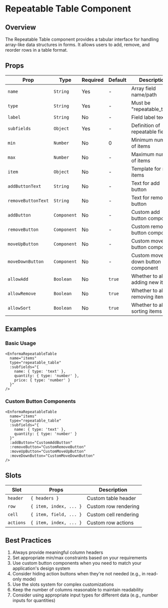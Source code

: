 # Repeatable Table Component

<!-- 
This page should provide:
1. Overview of Repeatable Table component purpose and functionality
2. Props, events, and slots reference
3. Basic usage examples for tabular data
4. Configuring columns and headers
5. Row operations (add, remove, reorder)
6. Validation within table cells
7. Custom cell rendering
8. Comparison with standard Repeatable component
9. Common patterns and best practices
10. Advanced usage examples
-->

## Overview

The Repeatable Table component provides a tabular interface for handling array-like data structures in forms. It allows users to add, remove, and reorder rows in a table format.

## Props

| Prop | Type | Required | Default | Description |
|------|------|----------|---------|-------------|
| `name` | `String` | Yes | - | Array field name/path |
| `type` | `String` | Yes | - | Must be "repeatable_table" |
| `label` | `String` | No | - | Field label text |
| `subfields` | `Object` | Yes | - | Definition of repeatable fields |
| `min` | `Number` | No | 0 | Minimum number of items |
| `max` | `Number` | No | - | Maximum number of items |
| `item` | `Object` | No | - | Template for new items |
| `addButtonText` | `String` | No | - | Text for add button |
| `removeButtonText` | `String` | No | - | Text for remove button |
| `addButton` | `Component` | No | - | Custom add button component |
| `removeButton` | `Component` | No | - | Custom remove button component |
| `moveUpButton` | `Component` | No | - | Custom move up button component |
| `moveDownButton` | `Component` | No | - | Custom move down button component |
| `allowAdd` | `Boolean` | No | `true` | Whether to allow adding new items |
| `allowRemove` | `Boolean` | No | `true` | Whether to allow removing items |
| `allowSort` | `Boolean` | No | `true` | Whether to allow sorting items |

## Examples

### Basic Usage

```vue
<EnformaRepeatableTable
  name="items"
  type="repeatable_table"
  :subfields="{
    name: { type: 'text' },
    quantity: { type: 'number' },
    price: { type: 'number' }
  }"
/>
```

### Custom Button Components

```vue
<EnformaRepeatableTable
  name="items"
  type="repeatable_table"
  :subfields="{
    name: { type: 'text' },
    quantity: { type: 'number' }
  }"
  :addButton="CustomAddButton"
  :removeButton="CustomRemoveButton"
  :moveUpButton="CustomMoveUpButton"
  :moveDownButton="CustomMoveDownButton"
/>
```

## Slots

| Slot | Props | Description |
|------|-------|-------------|
| `header` | `{ headers }` | Custom table header |
| `row` | `{ item, index, ... }` | Custom row rendering |
| `cell` | `{ item, field, ... }` | Custom cell rendering |
| `actions` | `{ item, index, ... }` | Custom row actions |

## Best Practices

1. Always provide meaningful column headers
2. Set appropriate min/max constraints based on your requirements
3. Use custom button components when you need to match your application's design system
4. Consider hiding action buttons when they're not needed (e.g., in read-only mode)
5. Use the slots system for complex customizations
6. Keep the number of columns reasonable to maintain readability
7. Consider using appropriate input types for different data (e.g., number inputs for quantities)